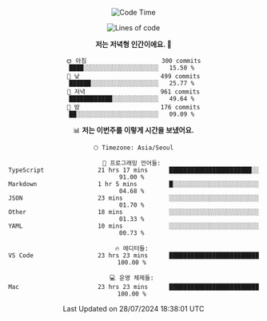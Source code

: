 <div align='center'>
 
<!--START_SECTION:waka-->
![Code Time](http://img.shields.io/badge/Code%20Time-3%2C694%20hrs%2026%20mins-blue)

![Lines of code](https://img.shields.io/badge/%EC%A0%80%EB%8A%94%20%EC%97%AC%ED%83%9C%EA%B9%8C%EC%A7%80%20-1.3%20million%20%EC%A4%84%EC%9D%98%20%EC%BD%94%EB%93%9C%EB%A5%BC%20%EC%9E%91%EC%84%B1%ED%96%88%EC%96%B4%EC%9A%94.-blue)

**저는 저녁형 인간이에요. 🦉** 

```text
🌞 아침                     300 commits         ████░░░░░░░░░░░░░░░░░░░░░   15.50 % 
🌆 낮　                     499 commits         ██████░░░░░░░░░░░░░░░░░░░   25.77 % 
🌃 저녁                     961 commits         ████████████░░░░░░░░░░░░░   49.64 % 
🌙 밤　                     176 commits         ██░░░░░░░░░░░░░░░░░░░░░░░   09.09 % 
```


📊 **저는 이번주를 이렇게 시간을 보냈어요.** 

```text
🕑︎ Timezone: Asia/Seoul

💬 프로그래밍 언어들: 
TypeScript               21 hrs 17 mins      ███████████████████████░░   91.00 % 
Markdown                 1 hr 5 mins         █░░░░░░░░░░░░░░░░░░░░░░░░   04.68 % 
JSON                     23 mins             ░░░░░░░░░░░░░░░░░░░░░░░░░   01.70 % 
Other                    18 mins             ░░░░░░░░░░░░░░░░░░░░░░░░░   01.33 % 
YAML                     10 mins             ░░░░░░░░░░░░░░░░░░░░░░░░░   00.73 % 

🔥 에디터들: 
VS Code                  23 hrs 23 mins      █████████████████████████   100.00 % 

💻 운영 체제들: 
Mac                      23 hrs 23 mins      █████████████████████████   100.00 % 
```


 Last Updated on 28/07/2024 18:38:01 UTC
<!--END_SECTION:waka-->
 </div>
<!---
Emewjin/Emewjin is a ✨ special ✨ repository because its `README.md` (this file) appears on your GitHub profile.
You can click the Preview link to take a look at your changes.
--->

